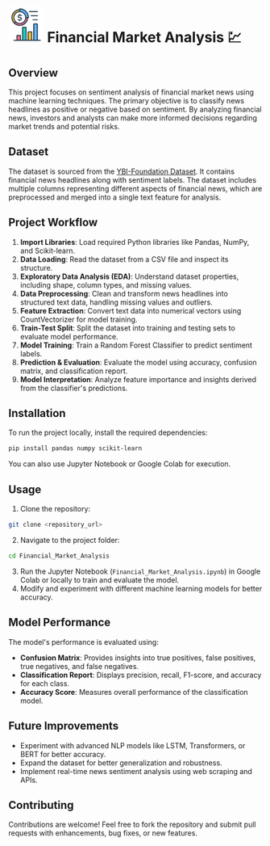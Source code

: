 <h1><img src="image/finance.png" width="70"/> Financial Market Analysis 💹</h1>

## Overview
This project focuses on sentiment analysis of financial market news using machine learning techniques. The primary objective is to classify news headlines as positive or negative based on sentiment. By analyzing financial news, investors and analysts can make more informed decisions regarding market trends and potential risks.

## Dataset
The dataset is sourced from the [YBI-Foundation Dataset](https://raw.githubusercontent.com/YBI-Foundation/Dataset/main/Financial%20Market%20News.csv). It contains financial news headlines along with sentiment labels. The dataset includes multiple columns representing different aspects of financial news, which are preprocessed and merged into a single text feature for analysis.

## Project Workflow
1. **Import Libraries**: Load required Python libraries like Pandas, NumPy, and Scikit-learn.
2. **Data Loading**: Read the dataset from a CSV file and inspect its structure.
3. **Exploratory Data Analysis (EDA)**: Understand dataset properties, including shape, column types, and missing values.
4. **Data Preprocessing**: Clean and transform news headlines into structured text data, handling missing values and outliers.
5. **Feature Extraction**: Convert text data into numerical vectors using CountVectorizer for model training.
6. **Train-Test Split**: Split the dataset into training and testing sets to evaluate model performance.
7. **Model Training**: Train a Random Forest Classifier to predict sentiment labels.
8. **Prediction & Evaluation**: Evaluate the model using accuracy, confusion matrix, and classification report.
9. **Model Interpretation**: Analyze feature importance and insights derived from the classifier's predictions.

## Installation
To run the project locally, install the required dependencies:

```bash
pip install pandas numpy scikit-learn
```

You can also use Jupyter Notebook or Google Colab for execution.

## Usage
1. Clone the repository:
```bash
git clone <repository_url>
```
2. Navigate to the project folder:
```bash
cd Financial_Market_Analysis
```
3. Run the Jupyter Notebook (`Financial_Market_Analysis.ipynb`) in Google Colab or locally to train and evaluate the model.
4. Modify and experiment with different machine learning models for better accuracy.

## Model Performance
The model's performance is evaluated using:
- **Confusion Matrix**: Provides insights into true positives, false positives, true negatives, and false negatives.
- **Classification Report**: Displays precision, recall, F1-score, and accuracy for each class.
- **Accuracy Score**: Measures overall performance of the classification model.

## Future Improvements
- Experiment with advanced NLP models like LSTM, Transformers, or BERT for better accuracy.
- Expand the dataset for better generalization and robustness.
- Implement real-time news sentiment analysis using web scraping and APIs.

## Contributing
Contributions are welcome! Feel free to fork the repository and submit pull requests with enhancements, bug fixes, or new features.


